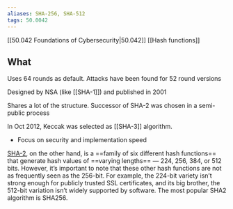 ```yaml
---
aliases: SHA-256, SHA-512
tags: 50.0042
---
```

[[50.042 Foundations of Cybersecurity|50.042]]
[[Hash functions]]

## What
Uses 64 rounds as default. Attacks have been found for 52 round versions

Designed by NSA (like [[SHA-1]]) and published in 2001

Shares a lot of the structure.
Successor of SHA-2 was chosen in a semi-public process

In Oct 2012, Keccak was selected as [[SHA-3]] algorithm.
- Focus on security and implementation speed

[SHA-2](https://cheapsslsecurity.com/blog/what-is-sha2-and-what-are-sha-2-ssl-certificates/), on the other hand, is a ==family of six different hash functions== that generate hash values of ==varying lengths== — 224, 256, 384, or 512 bits. However, it’s important to note that these other hash functions are not as frequently seen as the 256-bit. For example, the 224-bit variety isn’t strong enough for publicly trusted SSL certificates, and its big brother, the 512-bit variation isn’t widely supported by software. The most popular SHA2 algorithm is SHA256.